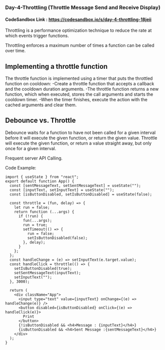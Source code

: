 ### Day-4-Throttling  (Throttle Message Send and Receive Display)

#### CodeSandbox Link : https://codesandbox.io/s/day-4-throttling-18jeii

Throttling  is a performance optimization technique to reduce the rate at which events trigger functions.

Throttling enforces a maximum number of times a function can be called over time.

## Implementing a throttle function
The throttle function is implemented using a timer that puts the throttled function on cooldown:
-Create a throttle function that accepts a callback and the cooldown duration arguments.
-The throttle function returns a new function, which when executed, stores the call arguments and starts the cooldown timer.
-When the timer finishes, execute the action with the cached arguments and clear them.

## Debounce vs. Throttle
Debounce waits for a function to have not been called for a given interval before it will execute the given function, or return the given value. Throttle will execute the given function, or return a value straight away, but only once for a given interval.


Frequent server API Calling.

Code Example: 
```
import { useState } from "react";
export default function App() {
  const [sentMessageText, setSentMessageText] = useState("");
  const [inputText, setInputText] = useState("");
  const [isButtonDisabled, setIsButtonDisabled] = useState(false);

  const throttle = (fun, delay) => {
    let run = false;
    return function (...args) {
      if (!run) {
        fun(...args);
        run = true;
        setTimeout(() => {
          run = false;
          setIsButtonDisabled(false);
        }, delay);
      }
    };
  };
  const handleChange = (e) => setInputText(e.target.value);
  const handleClick = throttle(() => {
    setIsButtonDisabled(true);
    setSentMessageText(inputText);
    setInputText("");
  }, 3000);

  return (
    <div className="App">
      <input type="text" value={inputText} onChange={(e) => handleChange(e)} />
      <button disabled={isButtonDisabled} onClick={(e) => handleClick(e)}>
        Print
      </button>
      {!isButtonDisabled && <h4>Message : {inputText}</h4>}
      {isButtonDisabled && <h4>Sent Message :{sentMessageText}</h4>}
    </div>
  );
}

```
